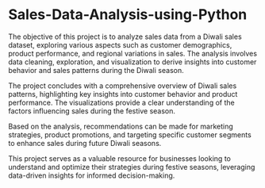 # Sales-Data-Analysis-using-Python

The objective of this project is to analyze sales data from a Diwali sales dataset, exploring various aspects such as customer demographics, product performance, and regional variations in sales. The analysis involves data cleaning, exploration, and visualization to derive insights into customer behavior and sales patterns during the Diwali season.

The project concludes with a comprehensive overview of Diwali sales patterns, highlighting key insights into customer behavior and product performance. The visualizations provide a clear understanding of the factors influencing sales during the festive season.

Based on the analysis, recommendations can be made for marketing strategies, product promotions, and targeting specific customer segments to enhance sales during future Diwali seasons.

This project serves as a valuable resource for businesses looking to understand and optimize their strategies during festive seasons, leveraging data-driven insights for informed decision-making.
